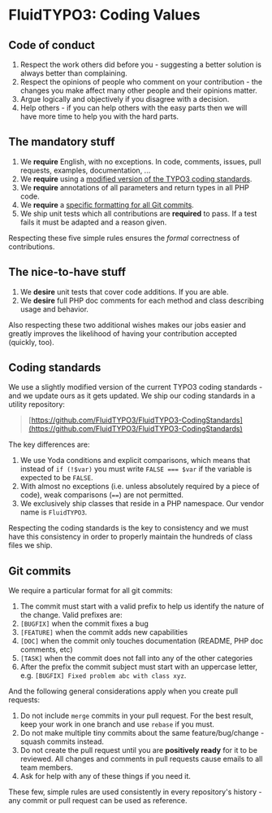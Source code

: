 FluidTYPO3: Coding Values
=========================

Code of conduct
---------------

1. Respect the work others did before you - suggesting a better solution is always better than complaining.
2. Respect the opinions of people who comment on your contribution - the changes you make affect many other people and their opinions matter.
3. Argue logically and objectively if you disagree with a decision.
4. Help others - if you can help others with the easy parts then we will have more time to help you with the hard parts.

The mandatory stuff
-------------------

1. We **require** English, with no exceptions. In code, comments, issues, pull requests, examples, documentation, ...
2. We **require** using a [modified version of the TYPO3 coding standards](#coding-standards).
3. We **require** annotations of all parameters and return types in all PHP code.
4. We **require** a [specific formatting for all Git commits](#git-commits).
5. We ship unit tests which all contributions are **required** to pass. If a test fails it must be adapted and a reason given.

Respecting these five simple rules ensures the *formal* correctness of contributions.

The nice-to-have stuff
----------------------

1. We **desire** unit tests that cover code additions. If you are able.
2. We **desire** full PHP doc comments for each method and class describing usage and behavior.

Also respecting these two additional wishes makes our jobs easier and greatly improves the likelihood of having your contribution accepted (quickly, too).

Coding standards
----------------

We use a slightly modified version of the current TYPO3 coding standards - and we update ours as it gets updated. We ship our coding standards in a utility repository:

> [https://github.com/FluidTYPO3/FluidTYPO3-CodingStandards](https://github.com/FluidTYPO3/FluidTYPO3-CodingStandards)

The key differences are:

1. We use Yoda conditions and explicit comparisons, which means that instead of `if (!$var)` you must write `FALSE === $var` if the variable is expected to be `FALSE`.
2. With almost no exceptions (i.e. unless absolutely required by a piece of code), weak comparisons (`==`) are not permitted.
3. We exclusively ship classes that reside in a PHP namespace. Our vendor name is `FluidTYPO3`.

Respecting the coding standards is the key to consistency and we must have this consistency in order to properly maintain the hundreds of class files we ship.

Git commits
-----------

We require a particular format for all git commits:

1. The commit must start with a valid prefix to help us identify the nature of the change. Valid prefixes are:
  1. `[BUGFIX]` when the commit fixes a bug
  2. `[FEATURE]` when the commit adds new capabilities 
  3. `[DOC]` when the commit only touches documentation (README, PHP doc comments, etc) 
  4. `[TASK]` when the commit does not fall into any of the other categories
2. After the prefix the commit subject must start with an uppercase letter, e.g. `[BUGFIX] Fixed problem abc with class xyz`.

And the following general considerations apply when you create pull requests:

1. Do not include `merge` commits in your pull request. For the best result, keep your work in one branch and use `rebase` if you must.
2. Do not make multiple tiny commits about the same feature/bug/change - squash commits instead.
3. Do not create the pull request until you are **positively ready** for it to be reviewed. All changes and comments in pull requests cause emails to all team members.
4. Ask for help with any of these things if you need it.

These few, simple rules are used consistently in every repository's history - any commit or pull request can be used as reference.
